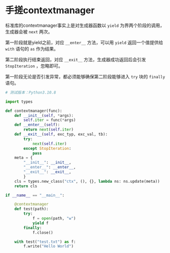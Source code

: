 手搓contextmanager
================================================================================

标准库的contextmanager事实上是对生成器函数以 `yield` 为界两个阶段的调用，生成器会被 `next` 两次。

第一阶段就是yield之前，对应 `__enter__` 方法，可以用 `yield` 返回一个值提供给 `with` 语句的 `as` 作为结果。

第二阶段执行结束返回，对应 `__exit__` 方法，生成器成功返回后会引发 `StopIteration` ，忽略即可。

第一阶段无论是否引发异常，都必须能够确保第二阶段能够进入 `try` 块的 `finally` 语句。

```python
# 测试版本：Python3.10.8

import types

def contextmanager(func):
    def __init__(self, *args):
        self.iter = func(*args)
    def __enter__(self):
        return next(self.iter)
    def __exit__(self, exc_typ, exc_val, tb):
        try:
            next(self.iter)
        except StopIteration:
            pass
    meta = {
        "__init__": __init__,
        "__enter__": __enter__,
        "__exit__": __exit__,
        }
    cls = types.new_class("ctx", (), {}, lambda ns: ns.update(meta))
    return cls

if __name__ == "__main__":

    @contextmanager
    def test(path):
        try:
            f = open(path, "w")
            yield f
        finally:
            f.close()

    with test("test.txt") as f:
        f.write("Hello World")
```
